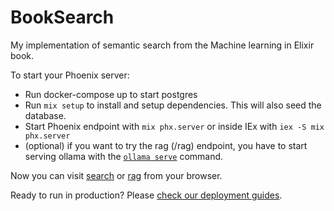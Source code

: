 # BookSearch

My implementation of semantic search from the Machine learning in Elixir book.

To start your Phoenix server:

  * Run docker-compose up to start postgres
  * Run `mix setup` to install and setup dependencies. This will also seed the database.
  * Start Phoenix endpoint with `mix phx.server` or inside IEx with `iex -S mix phx.server`
  * (optional) if you want to try the rag (/rag) endpoint, you have to start serving ollama with the [`ollama serve`](https://github.com/ollama/ollama) command.

Now you can visit [search](http://localhost:4000/search) or [rag](http://localhost:4000/rag) from your browser.

Ready to run in production? Please [check our deployment guides](https://hexdocs.pm/phoenix/deployment.html).